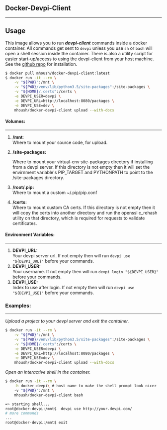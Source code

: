 ## Docker-Devpi-Client
-------------------

## Usage 

This image allows you to run ***devpi-client*** commands inside a docker container.  All commands 
get sent to `devpi` unless you use `sh` or `bash` will open a shell session inside the
container.  There is also a utility script for easier start-up/access to using the 
devpi-client from your host machine.  See the 
[github repo](https://github.com/m-housh/docker-devpi-client/tree/master/bin) for installation.



```bash
$ docker pull mhoush/docker-devpi-client:latest
$ docker run -it --rm \
    -v "${PWD}":/mnt \
    -v "${PWD}/venv/lib/python3.5/site-packages":/site-packages \
    -v "${HOME}/.certs":/certs \
    -e DEVPI_USER=devpi \
    -e DEVPI_URL=http://localhost:8080/packages \
    -e DEVPI_USE=dev \
    mhoush/docker-devpi-client upload --with-docs

```


#### Volumes:  
---

1. **/mnt**:   
    Where to mount your source code, for upload.
2. **/site-packages:**

    Where to mount your virtual-env site-packages directory if installing
    from a devpi server.  If this directory is not empty then it will
    set the envirnment variable's PIP_TARGET and PYTHONPATH to point to
    the /site-packages directory.
3. **/root/.pip:**  
    Where to mount a custom ~/.pip/pip.conf
4. **/certs:**  
    Where to mount custom CA certs.  If this directory is not empty
    then it will copy the certs into another directory and run the
    openssl c_rehash utility on that directory, which is required
    for requests to validate certificates.

#### Environment Variables:
---

 
 1. **DEVPI_URL:**  
    Your devpi server url. If not empty then will run `devpi use "${DEVPI_URL}"` before your
    commands.
2. **DEVPI_USER:**  
    Your username.  If not empty then will run `devpi login "${DEVPI_USER}"` before your 
    commands.
3. **DEVPI_USE:**  
    Index to use after login. If not empty then will run `devpi use "${DEVPI_USE}"` before
    your commands.

### Examples:
---


*Upload a project to your devpi server and exit the container.*
```bash
$ docker run -it --rm \
    -v "${PWD}":/mnt \
    -v "${PWD}/venv/lib/python3.5/site-packages":/site-packages \
    -v "${HOME}/.certs":/certs \
    -e DEVPI_USER=devpi \
    -e DEVPI_URL=http://localhost:8080/packages \
    -e DEVPI_USE=dev \
    mhoush/docker-devpi-client upload --with-docs
```
*Open an interactive shell in the container.*
```bash
$ docker run -it --rm \
    -h docker-devpi\ # host name to make the shell prompt look nicer
    -v "${PWD}":/mnt \
    mhoush/docker-devpi-client bash

=> starting shell...
root@docker-devpi:/mnt$  devpi use http://your.devpi.com/
# more commands
...
root@docker-devpi:/mnt$ exit
```


